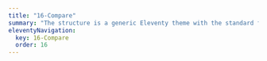 ```yaml
---
title: "16-Compare"
summary: "The structure is a generic Eleventy theme with the standard folder and file names."
eleventyNavigation:
  key: 16-Compare
  order: 16
---
```

